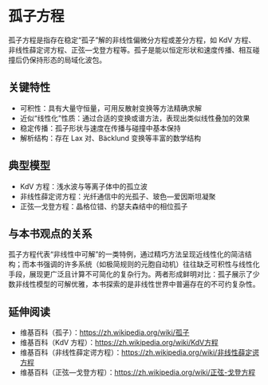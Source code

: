 # 孤子方程

孤子方程是指存在稳定“孤子”解的非线性偏微分方程或差分方程，如 KdV 方程、非线性薛定谔方程、正弦—戈登方程等。孤子是能以恒定形状和速度传播、相互碰撞后仍保持形态的局域化波包。

## 关键特性
- 可积性：具有大量守恒量，可用反散射变换等方法精确求解
- 近似“线性化”性质：通过合适的变换或谱方法，表现出类似线性叠加的效果
- 稳定传播：孤子形状与速度在传播与碰撞中基本保持
- 解析结构：存在 Lax 对、Bäcklund 变换等丰富的数学结构

## 典型模型
- KdV 方程：浅水波与等离子体中的孤立波
- 非线性薛定谔方程：光纤通信中的光孤子、玻色—爱因斯坦凝聚
- 正弦—戈登方程：晶格位错、约瑟夫森结中的相位孤子

## 与本书观点的关系
孤子方程代表“非线性中可解”的一类特例，通过精巧方法呈现近线性化的简洁结构；而本书强调的许多系统（如极简规则的元胞自动机）往往缺乏可积性与线性化手段，展现更广泛且计算不可简化的复杂行为。两者形成鲜明对比：孤子展示了少数非线性模型的可解优雅，本书探索的是非线性世界中普遍存在的不可约复杂性。

## 延伸阅读
- 维基百科（孤子）：https://zh.wikipedia.org/wiki/孤子
- 维基百科（KdV 方程）：https://zh.wikipedia.org/wiki/KdV方程
- 维基百科（非线性薛定谔方程）：https://zh.wikipedia.org/wiki/非线性薛定谔方程
- 维基百科（正弦—戈登方程）：https://zh.wikipedia.org/wiki/正弦-戈登方程
